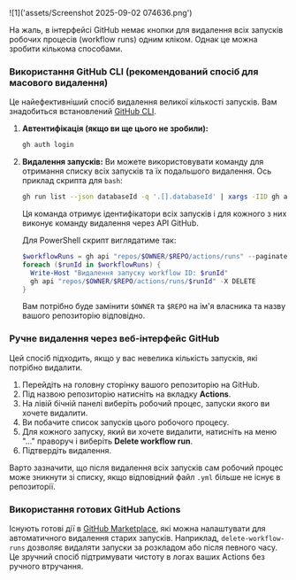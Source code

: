 ![1]('assets/Screenshot 2025-09-02 074636.png')

На жаль, в інтерфейсі GitHub немає кнопки для видалення всіх запусків робочих процесів (workflow runs) одним кліком. Однак це можна зробити кількома способами.

### Використання GitHub CLI (рекомендований спосіб для масового видалення)

Це найефективніший спосіб видалення великої кількості запусків.
Вам знадобиться встановлений [GitHub CLI](https://cli.github.com/).

1.  **Автентифікація (якщо ви ще цього не зробили):**
    ```bash
    gh auth login
    ```

2.  **Видалення запусків:**
    Ви можете використовувати команду для отримання списку всіх запусків та їх подальшого видалення. Ось приклад скрипта для `bash`:

    ```bash
    gh run list --json databaseId -q '.[].databaseId' | xargs -IID gh api "repos/$(gh repo view --json nameWithOwner -q .nameWithOwner)/actions/runs/ID" -X DELETE
    ```

    Ця команда отримує ідентифікатори всіх запусків і для кожного з них виконує команду видалення через API GitHub.

    Для PowerShell скрипт виглядатиме так:
    ```powershell
    $workflowRuns = gh api "repos/$OWNER/$REPO/actions/runs" --paginate --jq '.workflow_runs[].id'
    foreach ($runId in $workflowRuns) {
      Write-Host "Видалення запуску workflow ID: $runId"
      gh api "repos/$OWNER/$REPO/actions/runs/$runId" -X DELETE
    }
    ```
    Вам потрібно буде замінити `$OWNER` та `$REPO` на ім'я власника та назву вашого репозиторію відповідно.

### Ручне видалення через веб-інтерфейс GitHub

Цей спосіб підходить, якщо у вас невелика кількість запусків, які потрібно видалити.

1.  Перейдіть на головну сторінку вашого репозиторію на GitHub.
2.  Під назвою репозиторію натисніть на вкладку **Actions**.
3.  На лівій бічній панелі виберіть робочий процес, запуски якого ви хочете видалити.
4.  Ви побачите список запусків цього робочого процесу.
5.  Для кожного запуску, який ви хочете видалити, натисніть на меню "..." праворуч і виберіть **Delete workflow run**.
6.  Підтвердіть видалення.

Варто зазначити, що після видалення всіх запусків сам робочий процес може зникнути зі списку, якщо відповідний файл `.yml` більше не існує в репозиторії.

### Використання готових GitHub Actions

Існують готові дії в [GitHub Marketplace](https://github.com/marketplace?type=actions), які можна налаштувати для автоматичного видалення старих запусків. Наприклад, `delete-workflow-runs` дозволяє видаляти запуски за розкладом або після певного часу. Це зручний спосіб підтримувати чистоту в логах ваших Actions без ручного втручання.
